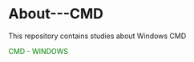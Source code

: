 # About---CMD
This repository contains studies about Windows CMD
<p style="color:green;">CMD - WINDOWS</p>
